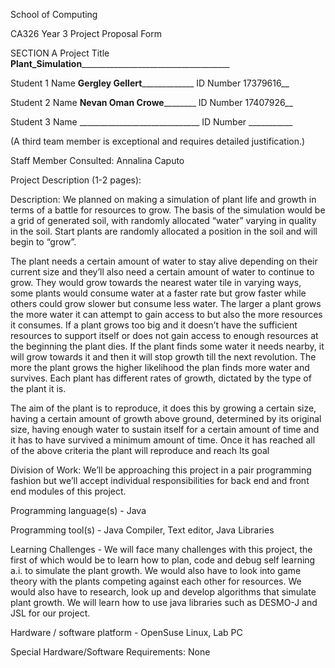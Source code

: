 School of Computing

CA326 Year 3 Project Proposal Form

SECTION A
Project Title __Plant_Simulation_______________________________________

Student 1 Name __Gergley Gellert_______________   ID Number  17379616__

Student 2 Name __Nevan Oman Crowe__________    ID Number 17407926__

Student 3 Name ______________________________    ID Number ___________ 

(A third team member is exceptional and requires detailed justification.) 
 
Staff Member Consulted: Annalina Caputo

Project Description (1-2 pages):

Description: 
We planned on making a simulation of plant life and growth in terms of a battle for resources to grow. The basis of the simulation would be a grid of generated soil, with randomly allocated “water” varying in quality in the soil. Start plants are randomly allocated a position in the soil and will begin to “grow”. 

The plant needs a certain amount of water to stay alive depending on their current size and they’ll also need a certain amount of water to continue to grow. They would grow towards the nearest water tile in varying ways, some plants would consume water at a faster rate but grow faster while others could grow slower but consume less water. The larger a plant grows the more water it can attempt to gain access to but also the more resources it consumes. If a plant grows too big and it doesn’t have the sufficient resources to support itself or does not gain access to enough resources at the beginning the plant dies. If the plant finds some water it needs nearby, it will grow towards it and then it will stop growth till the next revolution. The more the plant grows the higher likelihood the plan finds more water and survives. Each plant has different rates of growth, dictated by the type of the plant it is.

The aim of the plant is to reproduce, it does this by growing a certain size, having a certain amount of growth above ground, determined by its original size, having enough water to sustain itself for a certain amount of time and it has to have survived a minimum amount of time. Once it has reached all of the above criteria the plant will reproduce and reach Its goal

Division of Work: We’ll be approaching this project in a pair programming fashion but we’ll accept individual responsibilities for back end and front end modules of this project.

Programming language(s) - Java

Programming tool(s) - Java Compiler, Text editor, Java Libraries

Learning Challenges - We will face many challenges with this project, the first of which would be to learn how to plan, code and debug self learning a.i. to simulate the plant growth. We would also have to look into game theory with the plants competing against each other for resources. We would also have to research, look up and develop algorithms that simulate plant growth. We will learn how to use java libraries such as DESMO-J and JSL for our project.

Hardware / software platform - OpenSuse Linux, Lab PC

Special Hardware/Software Requirements: None